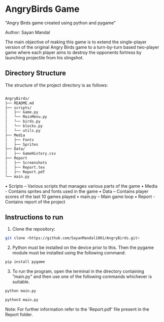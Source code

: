 # AngryBirds Game

"Angry Birds game created using python and pygame"

Author: Sayan Mandal

The main objective of making this game is to extend the single-player version of the original Angry Birds game to a turn-by-turn based two-player game where each player aims to destroy the opponents fortress by launching projectile from his slingshot.

## Directory Structure


The structure of the project directory is as follows:

```bash

AngryBirds/
├── README.md
├── scripts/
│   ├── Game.py
│   └── MainMenu.py
│   └── birds.py
│   └── blocks.py
│   └── utils.py
├── Media
│   ├── Fonts
│   ├── Sprites
├── Data/
│   ├── GameHistory.csv
├── Report
│   ├── Screenshots
│   ├── Report.tex
│   ├── Report.pdf
└── main.py

```

• Scripts – Various scripts that manages various parts of the game
• Media - Contains sprites and fonts used in the game
• Data – Contains player scores of the last 10 games played
• main.py – Main game loop
• Report - Contains report of the project

## Instructions to run

1. Clone the repository:
```bash 
git clone <https://github.com/SayanMandal1001/AngryBirds.git>
```

2. Python must be installed on the device prior to this. Then the pygame module must be installed using the following command:
```bash
pip install pygame
```

3. To run the program, open the terminal in the directory containing ”main.py” and then use one of the following commands whichever is suitable.
```bash
python main.py
```
```bash
python3 main.py
```

Note: For further information refer to the 'Report.pdf' file present in the Report folder.